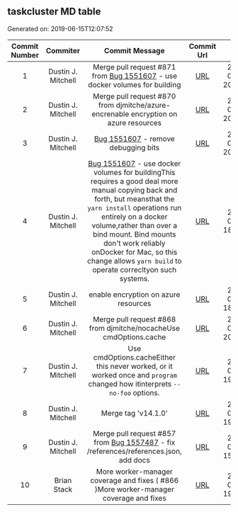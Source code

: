 ## taskcluster MD table
Generated on: 2019-06-15T12:07:52

| Commit Number | Commiter | Commit Message | Commit Url | Date | 
|:-----:|:-----:|:----------------------------------:|:------:|:----:| 
|1|Dustin J. Mitchell|Merge pull request #871 from [Bug 1551607](https://bugzilla.mozilla.org/show_bug.cgi?id=1551607)  - use docker volumes for building|[URL](https://api.github.com/repos/taskcluster/taskcluster/commits/954996979a16766c72d4bc9aee90071afbb213dd)|2019-06-14 20:38:40
|2|Dustin J. Mitchell|Merge pull request #870 from djmitche/azure-encrenable encryption on azure resources|[URL](https://api.github.com/repos/taskcluster/taskcluster/commits/d96338e314bf941b25e4d4f1409fa3e9fd54c49c)|2019-06-14 20:37:11
|3|Dustin J. Mitchell|[Bug 1551607](https://bugzilla.mozilla.org/show_bug.cgi?id=1551607)  - remove debugging bits|[URL](https://api.github.com/repos/taskcluster/taskcluster/commits/97dfcb2155d87c169df86097415ca12d358c2c91)|2019-06-14 20:04:13
|4|Dustin J. Mitchell|[Bug 1551607](https://bugzilla.mozilla.org/show_bug.cgi?id=1551607)  - use docker volumes for buildingThis requires a good deal more manual copying back and forth, but meansthat the `yarn install` operations run entirely on a docker volume,rather than over a bind mount. Bind mounts don't work reliably onDocker for Mac, so this change allows `yarn build` to operate correcltyon such systems.|[URL](https://api.github.com/repos/taskcluster/taskcluster/commits/0b0fa21c22a2f5a76bf01f97dbcc816bd9e2f19a)|2019-06-14 18:50:45
|5|Dustin J. Mitchell|enable encryption on azure resources|[URL](https://api.github.com/repos/taskcluster/taskcluster/commits/8dd71c9000d355d16754c0d2690e1b828815b052)|2019-06-14 18:40:37
|6|Dustin J. Mitchell|Merge pull request #868 from djmitche/nocacheUse cmdOptions.cache|[URL](https://api.github.com/repos/taskcluster/taskcluster/commits/215cee37eb2dc7f27017937159dc6c68d4c101f1)|2019-06-13 20:30:32
|7|Dustin J. Mitchell|Use cmdOptions.cacheEither this never worked, or it worked once and `program` changed how itinterprets `--no-foo` options.|[URL](https://api.github.com/repos/taskcluster/taskcluster/commits/147238c4a7db02ba71b500f5e5c5026ebb276c6e)|2019-06-13 19:57:06
|8|Dustin J. Mitchell|Merge tag 'v14.1.0'|[URL](https://api.github.com/repos/taskcluster/taskcluster/commits/3a7969b72fed3274bbd844fa2cd0161691301bf3)|2019-06-13 19:35:12
|9|Dustin J. Mitchell|Merge pull request #857 from [Bug 1557487](https://bugzilla.mozilla.org/show_bug.cgi?id=1557487)  - fix /references/references.json, add docs|[URL](https://api.github.com/repos/taskcluster/taskcluster/commits/7c73b2502e6f6a0836cea8dd27584face8d3494c)|2019-06-13 15:13:43
|10|Brian Stack|More worker-manager coverage and fixes ( #866 )More worker-manager coverage and fixes|[URL](https://api.github.com/repos/taskcluster/taskcluster/commits/27575452a5dac2b71f066c658dd83f85a7834429)|2019-06-12 19:32:03
